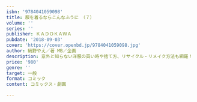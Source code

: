 ```yaml
---
isbn: '9784041059098'
title: 服を着るならこんなふうに　（７）
volume: ''
series: ''
publisher: ＫＡＤＯＫＡＷＡ
pubdate: '2018-09-03'
cover: 'https://cover.openbd.jp/9784041059098.jpg'
author: 縞野やえ／著 MB／企画
description: 意外と知らない洋服の買い時や捨て方、リサイクル・リメイク方法も網羅！
price: '980'
genre: ''
target: 一般
format: コミック
content: コミックス・劇画

---
```

